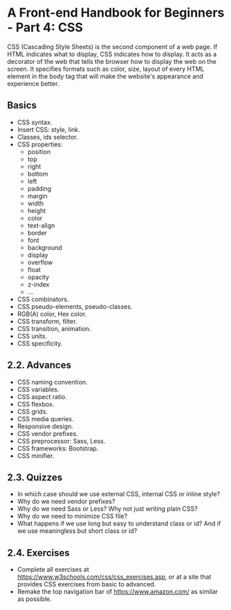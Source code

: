 # A Front-end Handbook for Beginners - Part 4: CSS
CSS (Cascading Style Sheets) is the second component of a web page. If HTML indicates what to display, CSS indicates how to display. It acts as a decorator of the web that tells the browser how to display the web on the screen. It specifies formats such as color, size, layout of every HTML element in the body tag that will make the website's appearance and experience better.
## Basics
- CSS syntax.
- Insert CSS: style, link.
- Classes, ids selector.
- CSS properties:
  - position
  - top
  - right
  - bottom
  - left
  - padding
  - margin
  - width
  - height
  - color
  - text-align
  - border
  - font
  - background
  - display
  - overflow
  - float
  - opacity
  - z-index
  - ...
- CSS combinators.
- CSS pseudo-elements, pseudo-classes.
- RGB(A) color, Hex color.
- CSS transform, filter.
- CSS transition, animation.
- CSS units.
- CSS specificity.
## 2.2. Advances
- CSS naming convention.
- CSS variables.
- CSS aspect ratio.
- CSS flexbox.
- CSS grids.
- CSS media queries.
- Responsive design.
- CSS vendor prefixes.
- CSS preprocessor: Sass, Less.
- CSS frameworks: Bootstrap.
- CSS minifier.
## 2.3. Quizzes
- In which case should we use external CSS, internal CSS or inline style?
- Why do we need vendor prefixes?
- Why do we need Sass or Less? Why not just writing plain CSS?
- Why do we need to minimize CSS file?
- What happens if we use long but easy to understand class or id? And if we use meaningless but short class or id?
## 2.4. Exercises
- Complete all exercises at https://www.w3schools.com/css/css_exercises.asp, or at a site that provides CSS exercises from basic to advanced.
- Remake the top navigation bar of https://www.amazon.com/ as similar as possible.